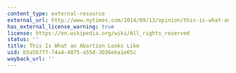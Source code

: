 ```yaml
---
content_type: external-resource
external_url: http://www.nytimes.com/2014/09/13/opinion/this-is-what-an-abortion-looks-like.html?_r=0
has_external_license_warning: true
license: https://en.wikipedia.org/wiki/All_rights_reserved
status: ''
title: This Is What an Abortion Looks Like
uid: b5a5b777-74a4-4075-a55d-3036eba1e65c
wayback_url: ''
---
```

